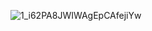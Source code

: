 ![1_i62PA8JWIWAgEpCAfejiYw](https://github.com/user-attachments/assets/0b5650a7-fb6d-41ef-8107-388e452daa77)
